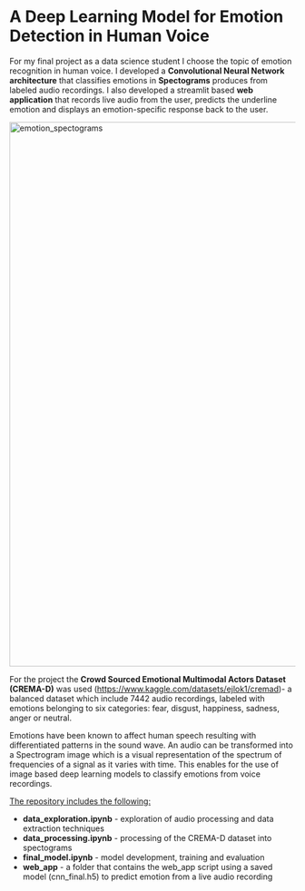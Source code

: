 # A Deep Learning Model for Emotion Detection in Human Voice

For my final project as a data science student I choose the topic of emotion recognition in human voice. I developed a **Convolutional Neural Network architecture** that classifies emotions in **Spectograms** produces from labeled audio recordings. I also developed a streamlit based **web application** that records live audio from the user, predicts the underline emotion and displays an emotion-specific response back to the user.

<img width="960" alt="emotion_spectograms" src="https://user-images.githubusercontent.com/99167342/173906961-37d1e39d-ef34-4e47-b6ef-c36fec1480a0.png">

For the project the **Crowd Sourced Emotional Multimodal Actors Dataset (CREMA-D)** was used (https://www.kaggle.com/datasets/ejlok1/cremad)- a balanced dataset which include 7442 audio recordings, labeled with emotions belonging to six categories: fear, disgust, happiness, sadness, anger or neutral.

Emotions have been known to affect human speech resulting with differentiated patterns in the sound wave. An audio can be transformed into a Spectrogram image which is a visual representation of the spectrum of frequencies of a signal as it varies with time. This enables for the use of image based deep learning models to classify emotions from voice recordings.

<ins>The repository includes the following:</ins>
* **data_exploration.ipynb** - exploration of audio processing and data extraction techniques
* **data_processing.ipynb** - processing of the CREMA-D dataset into spectograms
* **final_model.ipynb** - model development, training and evaluation
* **web_app** - a folder that contains the web_app script using a saved model (cnn_final.h5) to predict emotion from a live audio recording

